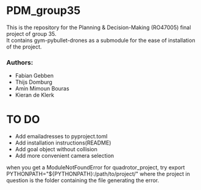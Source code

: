 # PDM_group35
This is the repository for the Planning & Decision-Making (RO47005) final project of group 35. </br>
It contains gym-pybullet-drones as a submodule for the ease of installation of the project.</br>


### Authors:
 - Fabian Gebben 
 - Thijs Domburg
 - Amin Mimoun Bouras
 - Kieran de Klerk





# TO DO
- Add emailadresses to pyproject.toml
- Add installation instructions(README)
- Add goal object without collision
- Add more convenient camera selection

when you get a ModuleNotFoundError for quadrotor_project, try export PYTHONPATH="${PYTHONPATH}:/path/to/project/" where the project in question is the folder containing the file generating the error.

